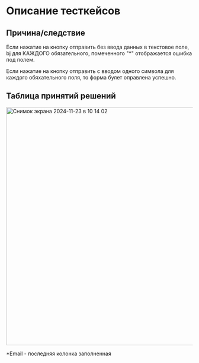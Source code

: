 <h1>Описание тесткейсов</h1>

<h2>Причина/следствие</h2>

Если нажатие на кнопку отправить без ввода данных в текстовое поле, bj для КАЖДОГО обязательного, помеченного "*" отображается ошибка под полем.    

Если нажатие на кнопку отправить с вводом одного символа для каждого обяхательного поля, то форма булет оправлена успешно. 

<h2>Таблица принятий решений</h2>

<img width="642" alt="Снимок экрана 2024-11-23 в 10 14 02" src="https://github.com/user-attachments/assets/ee23fe65-05fe-41aa-943c-b14370618646">


*Email - последняя колонка заполненная



